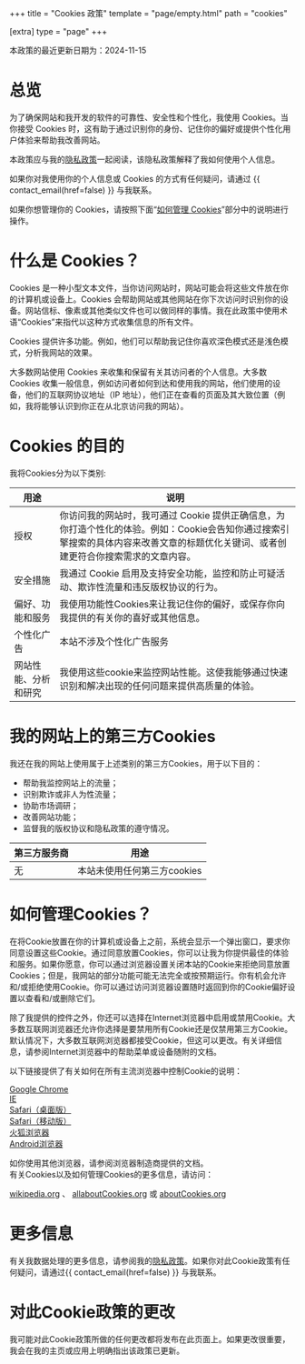 +++
title = "Cookies 政策"
template = "page/empty.html"
path = "cookies"

[extra]
type = "page"
+++

本政策的最近更新日期为：2024-11-15

# 总览

为了确保网站和我开发的软件的可靠性、安全性和个性化，我使用 Cookies。当你接受 Cookies 时，这有助于通过识别你的身份、记住你的偏好或提供个性化用户体验来帮助我改善网站。

本政策应与我的[隐私政策](/privacy/)一起阅读，该隐私政策解释了我如何使用个人信息。

如果你对我使用你的个人信息或 Cookies 的方式有任何疑问，请通过 {{ contact_email(href=false) }} 与我联系。

如果你想管理你的 Cookies，请按照下面“[如何管理 Cookies](#ru-he-guan-li-cookies)”部分中的说明进行操作。

# 什么是 Cookies？

Cookies 是一种小型文本文件，当你访问网站时，网站可能会将这些文件放在你的计算机或设备上。Cookies 会帮助网站或其他网站在你下次访问时识别你的设备。网站信标、像素或其他类似文件也可以做同样的事情。我在此政策中使用术语“Cookies”来指代以这种方式收集信息的所有文件。

Cookies 提供许多功能。例如，他们可以帮助我记住你喜欢深色模式还是浅色模式，分析我网站的效果。

大多数网站使用 Cookies 来收集和保留有关其访问者的个人信息。大多数 Cookies 收集一般信息，例如访问者如何到达和使用我的网站，他们使用的设备，他们的互联网协议地址（IP 地址），他们正在查看的页面及其大致位置（例如，我将能够认识到你正在从北京访问我的网站）。

# Cookies 的目的

我将Cookies分为以下类别:

| 用途                 | 说明                                                         |
| -------------------- | ------------------------------------------------------------ |
| 授权                 | 你访问我的网站时，我可通过 Cookie 提供正确信息，为你打造个性化的体验。例如：Cookie会告知你通过搜索引擎搜索的具体内容来改善文章的标题优化关键词、或者创建更符合你搜索需求的文章内容。 |
| 安全措施             | 我通过 Cookie 启用及支持安全功能，监控和防止可疑活动、欺诈性流量和违反版权协议的行为。 |
| 偏好、功能和服务     | 我使用功能性Cookies来让我记住你的偏好，或保存你向我提供的有关你的喜好或其他信息。 |
| 个性化广告           | 本站不涉及个性化广告服务                                     |
| 网站性能、分析和研究 | 我使用这些cookie来监控网站性能。这使我能够通过快速识别和解决出现的任何问题来提供高质量的体验。 |

# 我的网站上的第三方Cookies

我还在我的网站上使用属于上述类别的第三方Cookies，用于以下目的：

+   帮助我监控网站上的流量；
+   识别欺诈或非人为性流量；
+   协助市场调研；
+   改善网站功能；
+   监督我的版权协议和隐私政策的遵守情况。

| 第三方服务商 | 用途                        |
| ------------ | --------------------------- |
| 无           | 本站未使用任何第三方cookies |

# 如何管理Cookies？

在将Cookie放置在你的计算机或设备上之前，系统会显示一个弹出窗口，要求你同意设置这些Cookie。通过同意放置Cookies，你可以让我为你提供最佳的体验和服务。如果你愿意，你可以通过浏览器设置关闭本站的Cookie来拒绝同意放置Cookies；但是，我网站的部分功能可能无法完全或按预期运行。你有机会允许和/或拒绝使用Cookie。你可以通过访问浏览器设置随时返回到你的Cookie偏好设置以查看和/或删除它们。

除了我提供的控件之外，你还可以选择在Internet浏览器中启用或禁用Cookie。大多数互联网浏览器还允许你选择是要禁用所有Cookie还是仅禁用第三方Cookie。默认情况下，大多数互联网浏览器都接受Cookie，但这可以更改。有关详细信息，请参阅Internet浏览器中的帮助菜单或设备随附的文档。

以下链接提供了有关如何在所有主流浏览器中控制Cookie的说明：

[Google Chrome](https://support.google.com/chrome/answer/95647?hl=en)  
[IE](https://support.microsoft.com/en-us/help/260971/description-of-cookies)  
[Safari（桌面版）](https://support.apple.com/guide/safari/manage-cookies-and-website-data-sfri11471/mac)  
[Safari（移动版）](https://support.apple.com/en-us/HT201265)  
[火狐浏览器](https://support.mozilla.org/en-US/kb/Cookies-information-websites-store-on-your-computer)  
[Android浏览器](http://support.google.com/ics/nexus/bin/answer.py?hl=en&answer=2425067)

如你使用其他浏览器，请参阅浏览器制造商提供的文档。  
有关Cookies以及如何管理Cookies的更多信息，请访问：

[wikipedia.org](https://zh.wikipedia.org/wiki/Cookie) 、 [allaboutCookies.org](https://www.allaboutcookies.org/) 或 [aboutCookies.org](https://www.aboutcookies.org/)

# 更多信息

有关我数据处理的更多信息，请参阅我的[隐私政策](/privacy/)。如果你对此Cookie政策有任何疑问，请通过{{ contact_email(href=false) }} 与我联系。

# 对此Cookie政策的更改

我可能对此Cookie政策所做的任何更改都将发布在此页面上。如果更改很重要，我会在我的主页或应用上明确指出该政策已更新。